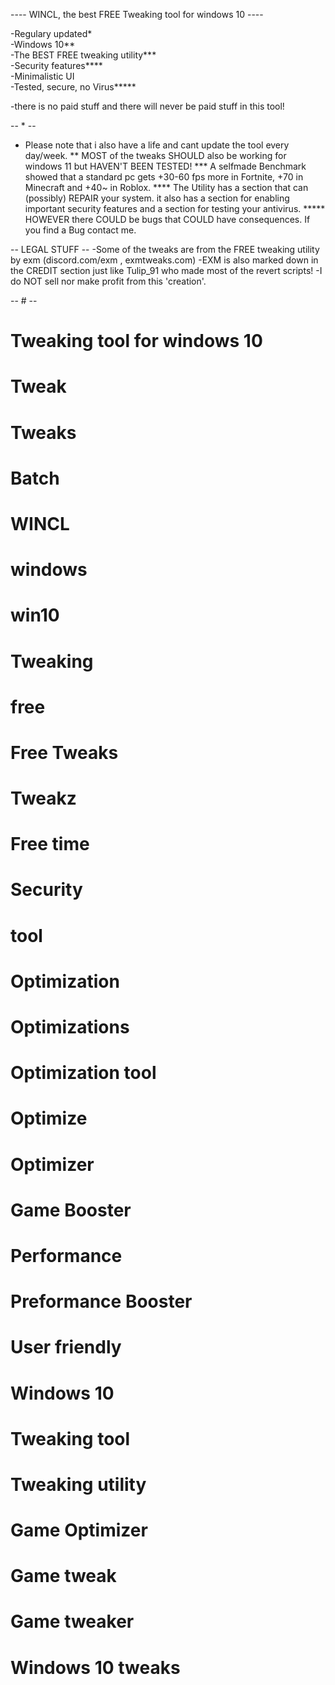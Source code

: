 
---- WINCL, the best FREE Tweaking tool for windows 10 ----


-Regulary updated*   
-Windows 10**   
-The BEST FREE tweaking utility***   
-Security features****   
-Minimalistic UI   
-Tested, secure, no Virus*****   
   
-there is no paid stuff and there will never be paid stuff in this tool!   



















-- * --
* Please note that i also have a life and cant update the tool every day/week.
** MOST of the tweaks SHOULD also be working for windows 11 but HAVEN'T BEEN TESTED!
*** A selfmade Benchmark showed that a standard pc gets +30-60 fps more in Fortnite, +70 in Minecraft and +40~ in Roblox.
**** The Utility has a section that can (possibly) REPAIR your system. it also has a section for enabling important security features and a section for testing your antivirus.
***** HOWEVER there COULD be bugs that COULD have consequences. If you find a Bug contact me.





-- LEGAL STUFF --
-Some of the tweaks are from the FREE tweaking utility by exm (discord.com/exm , exmtweaks.com)
-EXM is also marked down in the CREDIT section just like Tulip_91 who made most of the revert scripts!
-I do NOT sell nor make profit from this 'creation'.





-- # --
# Tweaking tool for windows 10
# Tweak
# Tweaks
# Batch
# WINCL
# windows
# win10
# Tweaking
# free
# Free Tweaks
# Tweakz
# Free time
# Security
# tool
# Optimization
# Optimizations
# Optimization tool
# Optimize
# Optimizer
# Game Booster
# Performance
# Preformance Booster
# User friendly
# Windows 10
# Tweaking tool
# Tweaking utility
# Game Optimizer
# Game tweak
# Game tweaker
# Windows 10 tweaks
